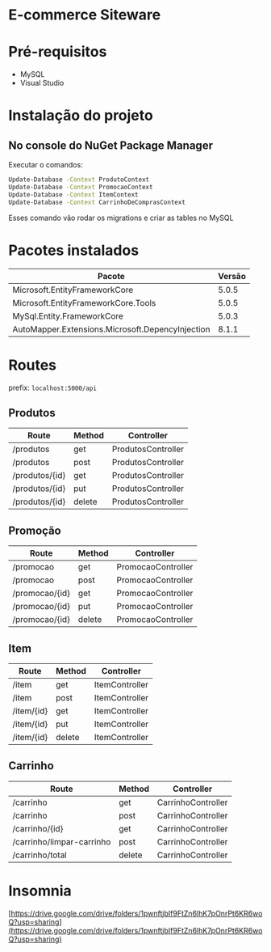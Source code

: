 # E-commerce Siteware

# Pré-requisitos

- MySQL
- Visual Studio

# Instalação do projeto

## No console do NuGet Package Manager

Executar o comandos:

```bash
Update-Database -Context ProdutoContext
Update-Database -Context PromocaoContext
Update-Database -Context ItemContext
Update-Database -Context CarrinhoDeComprasContext
```

Esses comando vão rodar os migrations e criar as tables no MySQL

# Pacotes instalados

| Pacote | Versão |
| --- | --- |
| Microsoft.EntityFrameworkCore | 5.0.5 |
| Microsoft.EntityFrameworkCore.Tools | 5.0.5 |
| MySql.Entity.FrameworkCore | 5.0.3 |
| AutoMapper.Extensions.Microsoft.DepencyInjection |  8.1.1 |

# Routes

prefix: `localhost:5000/api`

## Produtos

| Route | Method | Controller |
| --- | --- | --- |
| /produtos | get | ProdutosController |
| /produtos | post | ProdutosController |
| /produtos/{id} | get | ProdutosController |
| /produtos/{id} | put | ProdutosController |
| /produtos/{id} | delete | ProdutosController |

## Promoção

| Route | Method | Controller |
| --- | --- | --- |
| /promocao | get | PromocaoController |
| /promocao | post | PromocaoController |
| /promocao/{id} | get | PromocaoController |
| /promocao/{id} | put | PromocaoController |
| /promocao/{id} | delete | PromocaoController |

## Item

| Route | Method | Controller |
| --- | --- | --- |
| /item | get | ItemController |
| /item | post | ItemController |
| /item/{id} | get | ItemController |
| /item/{id} | put | ItemController |
| /item/{id} | delete | ItemController |

## Carrinho

| Route | Method | Controller |
| --- | --- | --- |
| /carrinho | get | CarrinhoController |
| /carrinho | post | CarrinhoController |
| /carrinho/{id} | get | CarrinhoController |
| /carrinho/limpar-carrinho | post | CarrinhoController |
| /carrinho/total | delete | CarrinhoController |

# Insomnia

[https://drive.google.com/drive/folders/1pwnftjbIf9FtZn6lhK7pOnrPt6KR6woQ?usp=sharing](https://drive.google.com/drive/folders/1pwnftjbIf9FtZn6lhK7pOnrPt6KR6woQ?usp=sharing)
